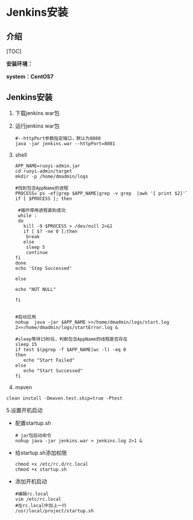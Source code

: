 # Jenkins安装

## 介绍

[TOC]

**安装环境：**

**system：CentOS7**

## Jenkins安装

1. 下载jenkins war包

2. 运行jenkins war包

   ```shell
   #--httpPort参数指定端口，默认为8080
   java -jar jenkins.war --httpPort=8081
   ```

3. shell

   ```shell
   APP_NAME=ruoyi-admin.jar
   cd ruoyi-admin/target
   mkdir -p /home/dmadmin/logs
   
   #找到包含AppName的进程
   PROCESS=`ps -ef|grep $APP_NAME|grep -v grep  |awk '{ print $2}'`
   if [ $PROCESS ]; then
     
   	#循环停用进程直到成功
   	while :
   	do
   	  kill -9 $PROCESS > /dev/null 2>&1
   	  if [ $? -ne 0 ];then
   	   break
   	  else
   	   sleep 5
   	   continue
   fi
   done
   echo 'Stop Successed'
     
   else
     
   echo "NOT NULL"
     
   fi
   
   
   #启动应用
   nohup  java -jar $APP_NAME >>/home/dmadmin/logs/start.log 2>>/home/dmadmin/logs/startError.log &
   
   #sleep等待15秒后，判断包含AppName的线程是否存在
   sleep 15
   if test $(pgrep -f $APP_NAME|wc -l) -eq 0
   then
      echo "Start Failed"
   else
      echo "Start Successed"
   fi
   ```
2. maven

  ```shell
  clean install -Dmaven.test.skip=true -Ptest
  ```

  5.设置开机启动 

- 配置startup.sh

  ```
  # jar包启动命令
  nohup java -jar jenkins.war > jenkins.log 2>1 &
  ```

- 给startup.sh添加权限

  ```
  chmod +x /etc/rc.d/rc.local
  chmod +x startup.sh
  ```

- 添加开机启动

  ```
  #编辑rc.local
  vim /etc/rc.local
  #在rc.local中加上一行
  /usr/local/project/startup.sh
  ```

  